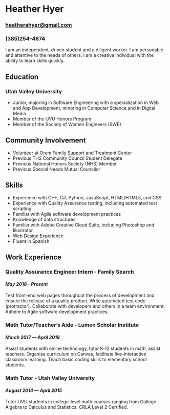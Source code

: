 # Heather Hyer

### heatherahyer@gmail.com

### (385)254-4874

I am an independent, driven student and a diligent worker.
I am personable and attentive to the needs of others.
I am a creative individual with the ability to learn skills quickly.

## Education

### Utah Valley University

* Junior, majoring in Software Engineering with a specialization in Web and App Development, minoring in Computer Science and in Digital Media
* Member of the UVU Honors Program
* Member of the Society of Women Engineers (SWE)

## Community Involvement

* Volunteer at Orem Family Support and Treatment Center
* Previous THS Community Council Student Delegate
* Previous National Honors Society (NHS) Member
* Previous Special Needs Mutual Councilor

## Skills

* Experience with C++, C#, Python, JavaScript, HTML/HTML5, and CSS
* Experience with Quality Assurance testing, including automated test scripting
* Familiar with Agile software development practices
* Knowledge of data structures
* Familiar with Adobe Creative Cloud Suite, including Photoshop and Illustrator
* Web Design Experience
* Fluent in Spanish

## Work Experience

### Quality Assurance Engineer Intern - Family Search

#### _May 2018 - Present_

Test front-end web pages throughout the process of development and ensure the release of a quality product. Write automated test code (protractor). Collaborate with developers and others in a team environment. Adhere to Agile software development practices.

### Math Tutor/Teacher’s Aide - Lumen Scholar Institute

#### _March 2017 — April 2018_

Assist students with online technology, tutor K-12 students in math, assist teachers. Organize curriculum on Canvas, facilitate live-interactive classroom learning. Teach basic coding skills to elementary school students.


### Math Tutor - Utah Valley University

#### _August 2014 — April 2015_

Tutor UVU students in college-level math courses ranging from College Algebra to Calculus and Statistics. CRLA Level 2 Certified.
